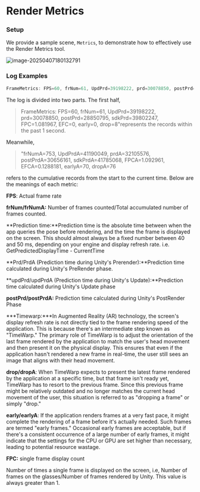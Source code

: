 # Render Metrics

### **Setup**

We provide a sample scene, `Metrics`, to demonstrate how to effectively use the Render Metrics tool.

![image-20250407180132791](https://pub-8dffc52979c34362aa2dbe3a43f0792a.r2.dev/image-20250407180132791.png)

### **Log Examples**

```c#
FrameMetrics: FPS=60, frNum=61, UpdPrd=39198222, prd=30078850, postPrd=28850795, sdkPrd=39802247, FPC=1.081967, EFC=0, early=0, drop=8 frNumA=753, UpdPrdA=41190049, prdA=32105576, postPrdA=30656161, sdkPrdA=41785068, FPCA=1.092961, EFCA=0.1288181, earlyA=70, dropA=76This log is recorded once every second.
```



The log is divided into two parts. The first half,

> FrameMetrics: FPS=60, frNum=61, UpdPrd=39198222, prd=30078850, postPrd=28850795, sdkPrd=39802247, FPC=1.081967, EFC=0, early=0, drop=8"represents the records within the past 1 second.

Meanwhile,

> "frNumA=753, UpdPrdA=41190049, prdA=32105576, postPrdA=30656161, sdkPrdA=41785068, FPCA=1.092961, EFCA=0.1288181, earlyA=70, dropA=76

refers to the cumulative records from the start to the current time. Below are the meanings of each metric:

**FPS**: Actual frame rate

**frNum/frNumA:** Number of frames counted/Total accumulated number of frames counted.

**Prediction time:**Prediction time is the absolute time between when the app queries the pose before rendering, and the time the frame is displayed on the screen. This should almost always be a fixed number between 40 and 50 ms, depending on your engine and display refresh rate. i.e. GetPredictedDisplayTime - CurrentTime

**Prd/PrdA (Prediction time during Unity's Prerender):**Prediction time calculated during Unity's PreRender phase.

**updPrd/updPrdA (Prediction time during Unity's Update):**Prediction time calculated during Unity's Update phase

**postPrd/postPrdA:** Prediction time calculated during Unity's PostRender Phase

***Timewarp:\***In Augmented Reality (AR) technology, the screen's display refresh rate is not directly tied to the frame rendering speed of the application. This is because there's an intermediate step known as "TimeWarp." The primary role of TimeWarp is to adjust the orientation of the last frame rendered by the application to match the user's head movement and then present it on the physical display. This ensures that even if the application hasn't rendered a new frame in real-time, the user still sees an image that aligns with their head movement.

**drop/dropA**: When TimeWarp expects to present the latest frame rendered by the application at a specific time, but that frame isn't ready yet, TimeWarp has to resort to the previous frame. Since this previous frame might be relatively outdated and no longer matches the current head movement of the user, this situation is referred to as "dropping a frame" or simply "drop."

**early/earlyA**: If the application renders frames at a very fast pace, it might complete the rendering of a frame before it's actually needed. Such frames are termed "early frames." Occasional early frames are acceptable, but if there's a consistent occurrence of a large number of early frames, it might indicate that the settings for the CPU or GPU are set higher than necessary, leading to potential resource wastage.

**FPC:** single frame display count

Number of times a single frame is displayed on the screen, i.e, Number of frames on the glasses/Number of frames rendered by Unity. This value is always greater than 1. 
